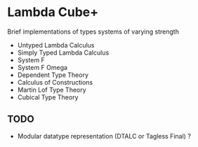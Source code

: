 # Lambda Cube+
Brief implementations of types systems of varying strength
- Untyped Lambda Calculus
- Simply Typed Lambda Calculus
- System F
- System F Omega
- Dependent Type Theory
- Calculus of Constructions
- Martin Lof Type Theory
- Cubical Type Theory

## TODO
- Modular datatype representation (DTALC or Tagless Final) ?
